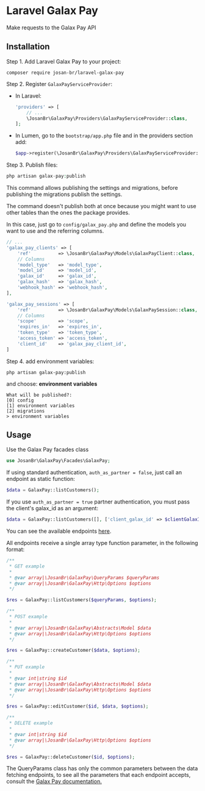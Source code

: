 # Laravel Galax Pay

Make requests to the Galax Pay API

## Installation

Step 1. Add Laravel Galax Pay to your project:

```
composer require josan-br/laravel-galax-pay
```

Step 2. Register `GalaxPayServiceProvider`:

-   In Laravel:

    ```php
    'providers' => [
        // ...
        \JosanBr\GalaxPay\Providers\GalaxPayServiceProvider::class,
    ];
    ```

-   In Lumen, go to the `bootstrap/app.php` file and in the providers section add:

    ```php
    $app->register(\JosanBr\GalaxPay\Providers\GalaxPayServiceProvider::class);
    ```

Step 3. Publish files:

```php
php artisan galax-pay:publish
```

This command allows publishing the settings and migrations, before publishing the migrations publish the settings.

The command doesn't publish both at once because you might want to use other tables than the ones the package provides.

In this case, just go to `config/galax_pay.php` and define the models you want to use and the referring columns.

```php
// ...
'galax_pay_clients' => [
    'ref'          => \JosanBr\GalaxPay\Models\GalaxPayClient::class,
    // Columns
    'model_type'   => 'model_type',
    'model_id'     => 'model_id',
    'galax_id'     => 'galax_id',
    'galax_hash'   => 'galax_hash',
    'webhook_hash' => 'webhook_hash',
],

'galax_pay_sessions' => [
    'ref'          => \JosanBr\GalaxPay\Models\GalaxPaySession::class,
    // Columns
    'scope'        => 'scope',
    'expires_in'   => 'expires_in',
    'token_type'   => 'token_type',
    'access_token' => 'access_token',
    'client_id'    => 'galax_pay_client_id',
]
```

Step 4. add environment variables:

```
php artisan galax-pay:publish
```

and choose: **environment variables**

```
What will be published?:
[0] config
[1] environment variables
[2] migrations
> environment variables
```

## Usage

Use the Galax Pay facades class

```php
use JosanBr\GalaxPay\Facades\GalaxPay;
```

If using standard authentication, `auth_as_partner = false`, just call an endpoint as static function:

```php
$data = GalaxPay::listCustomers();
```

If you use `auth_as_partner = true` partner authentication, you must pass the client's galax_id as an argument:

```php
$data = GalaxPay::listCustomers([], ['client_galax_id' => $clientGalaxId]);
```

You can see the available endpoints [here](https://github.com/josan-br/laravel-galax-pay/blob/master/config/endpoints.php).

All endpoints receive a single array type function parameter, in the following format:

```php
/**
 * GET example
 * 
 * @var array|\JosanBr\GalaxPay\QueryParams $queryParams
 * @var array|\JosanBr\GalaxPay\Http\Options $options
 */

$res = GalaxPay::listCustomers($queryParams, $options);

/**
 * POST example
 * 
 * @var array|\JosanBr\GalaxPay\Abstracts\Model $data
 * @var array|\JosanBr\GalaxPay\Http\Options $options
 */

$res = GalaxPay::createCustomer($data, $options);

/**
 * PUT example
 * 
 * @var int|string $id
 * @var array|\JosanBr\GalaxPay\Abstracts\Model $data
 * @var array|\JosanBr\GalaxPay\Http\Options $options
 */

$res = GalaxPay::editCustomer($id, $data, $options);

/**
 * DELETE example
 * 
 * @var int|string $id
 * @var array|\JosanBr\GalaxPay\Http\Options $options
 */

$res = GalaxPay::deleteCustomer($id, $options);
```

The QueryParams class has only the common parameters between the data fetching endpoints, to see all the parameters that each endpoint accepts, consult the [Galax Pay documentation.](https://docs.galaxpay.com.br)
